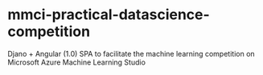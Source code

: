 # mmci-practical-datascience-competition
Djano + Angular (1.0) SPA to facilitate the machine learning competition on Microsoft Azure Machine Learning Studio
